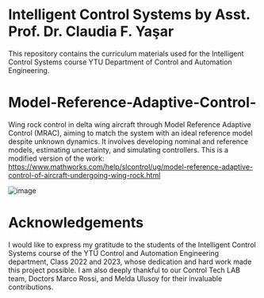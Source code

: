 
# Intelligent Control Systems  by Asst. Prof. Dr. Claudia F. Yaşar

This repository contains the curriculum materials used for the Intelligent Control Systems course YTU Department of Control and Automation Engineering.

# Model-Reference-Adaptive-Control-
Wing rock control in delta wing aircraft through Model Reference Adaptive Control (MRAC), aiming to match the system with an ideal reference model despite unknown dynamics. It involves developing nominal and reference models, estimating uncertainty, and simulating controllers.
This is a modified version of the work: https://www.mathworks.com/help/slcontrol/ug/model-reference-adaptive-control-of-aircraft-undergoing-wing-rock.html

![image](https://github.com/ClaudiaYasar/Model-Reference-Adaptive-Control-/assets/132692602/98e36589-a34f-4791-afda-691f00a8f10f)

# Acknowledgements
I would like to express my gratitude to the students of the Intelligent Control Systems course of the YTÜ Control and Automation Engineering department, Class 2022 and 2023, whose dedication and hard work made this project possible. I am also deeply thankful to our Control Tech LAB team, Doctors Marco Rossi, and Melda Ulusoy for their invaluable contributions.
